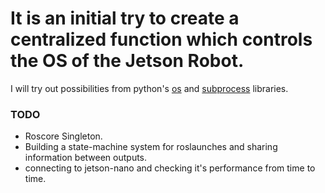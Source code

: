 # It is an initial try to create a centralized function which controls the OS of the Jetson Robot. #

I will try out possibilities from python's [os](https://docs.python.org/3.6/library/os.html) and [subprocess](https://docs.python.org/3/library/subprocess.html) libraries. 

### TODO ###

- Roscore Singleton.
- Building a state-machine system for roslaunches and sharing information between outputs.
- connecting to jetson-nano and checking it's performance from time to time. 